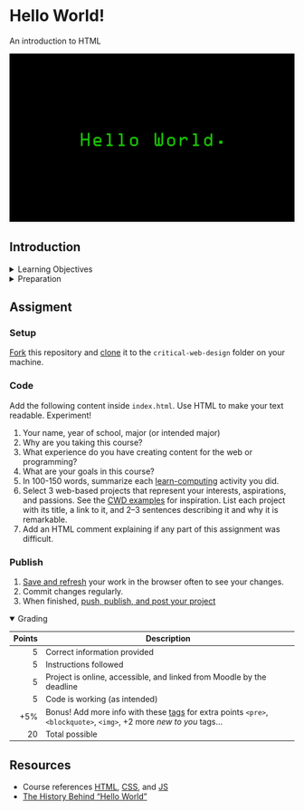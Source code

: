
# Hello World!

An introduction to HTML

![hello-world](assets/img/hello-world.png)





## Introduction


<details>
<summary>Learning Objectives</summary>

Students who complete this assignment will be able to:

- Compare markup languages and describe the primary function of HTML on the web.
- Describe the anatomy of a web page, includ elements, tags, attributes, and nesting.
- Use HTML to create a basic web page.
- Explain essential computing concepts from the activities in the [learn-computing](https://github.com/omundy/learn-computing) modules.
- Use Git and Github to fork, clone, update, and publish files in a repository.

</details>


<details>
<summary>Preparation</summary>

Complete the following to prepare for this assignment. See [Resources](#resources) for additional information as needed.

- [Codecademy: HTML 1-1 Introduction](https://www.codecademy.com/learn/learn-html) (1-16)
- [Codecademy: HTML 1-2 Document Standards](https://www.codecademy.com/learn/learn-html) (1-14)

</details>





## Assigment


### Setup

[Fork](https://docs.google.com/presentation/d/1vtK6LoqwF4rQQZZy-ovuEgsYUwwMRXsqDVMOjAPSBt0/edit#slide=id.gad119073e1_0_6) this repository and [clone](https://docs.google.com/presentation/d/1vtK6LoqwF4rQQZZy-ovuEgsYUwwMRXsqDVMOjAPSBt0/edit#slide=id.g9930d559e8_0_0) it to the `critical-web-design` folder on your machine.


### Code

Add the following content inside `index.html`. Use HTML to make your text readable. Experiment!

1. Your name, year of school, major (or intended major)
1. Why are you taking this course?
1. What experience do you have creating content for the web or programming?
1. What are your goals in this course?
1. In 100-150 words, summarize each [learn-computing](https://github.com/omundy/learn-computing) activity you did.
1. Select 3 web-based projects that represent your interests, aspirations, and passions. See the [CWD examples](https://docs.google.com/spreadsheets/d/1mQ0doWT6tGXm2W-hB5zuz3I8mijGhLSkAe_XrcfMdok/edit#gid=0) for inspiration. List each project with its title, a link to it, and 2–3 sentences describing it and why it is remarkable.
1. Add an HTML comment explaining if any part of this assignment was difficult.


### Publish

1. [Save and refresh](https://github.com/omundy/learn-computing/blob/main/topics-keyboard-shortcuts.md#web-development-edit-save-refresh-loop) your work in the browser often to see your changes.
1. Commit changes regularly.
1. When finished, [push, publish, and post your project](https://docs.google.com/document/d/17U_zmzM_eML_qkG0PaOdDRcEk3YEmbiQ1TyNnbAM08k/edit#bookmark=id.8jryplv1i8a)




<details open>
<summary>Grading</summary>

Points | Description
---: | ---
5 | Correct information provided
5 | Instructions followed
5 | Project is online, accessible, and linked from Moodle by the deadline
5 | Code is working (as intended)
+5% | Bonus! Add more info with these [tags](https://www.w3schools.com/tags/default.asp) for extra points `<pre>`, `<blockquote>`, `<img>`, +2 more *new to you* tags…
20 | Total possible

</details>



## Resources

- Course references [HTML](https://github.com/omundy/dig245-critical-web-design/blob/main/topics/html-css/html.md), [CSS](https://github.com/omundy/dig245-critical-web-design/blob/main/topics/html-css/css.md), and [JS](https://github.com/omundy/dig245-critical-web-design/blob/main/topics/javascript/javascript.md)
- [The History Behind “Hello World”](https://www.elegantthemes.com/blog/wordpress/the-history-behind-hello-world)
